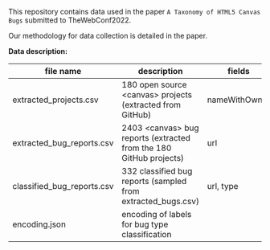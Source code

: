 This repository contains data used in the paper `A Taxonomy of HTML5 Canvas Bugs` submitted to TheWebConf2022.

Our methodology for data collection is detailed in the paper.

**Data description:**

| file name                      | description                                                         | fields        |
| -                              | -                                                                   | -             |
| extracted_projects.csv         | 180 open source \<canvas\> projects (extracted from GitHub)         | nameWithOwner |
| extracted_bug_reports.csv      | 2403 \<canvas\> bug reports (extracted from the 180 GitHub projects)| url           |
| classified_bug_reports.csv     | 332 classified bug reports (sampled from extracted_bugs.csv)        | url, type     |
| encoding.json                  | encoding of labels for bug type classification                      |               |
